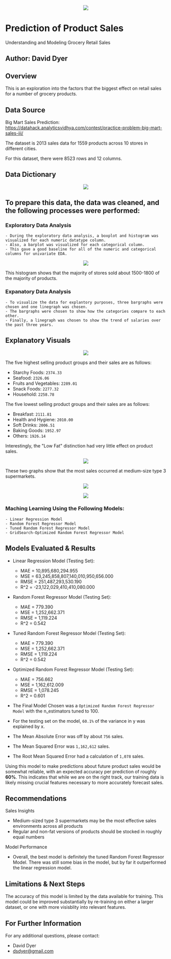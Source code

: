 <p align="center">
  <img src="images/Forecast-Sales-using-Machine-Learning.jpeg"> 
</p>


# Prediction of Product Sales
Understanding and Modeling Grocery Retail Sales

## Author: David Dyer

## Overview

This is an exploration into the factors that the biggest effect on retail sales for a number of grocery products.

## Data Source

Big Mart Sales Prediction: https://datahack.analyticsvidhya.com/contest/practice-problem-big-mart-sales-iii/

The dataset is 2013 sales data for 1559 products across 10 stores in different cities.

For this dataset, there were 8523 rows and 12 columns.

## Data Dictionary
<p align="center">
  <img src="images/sales-data-dictionary.png">  
</p>

## To prepare this data, the data was cleaned, and the following processes were performed:

### Exploratory Data Analysis
    - During the exploratory data analysis, a boxplot and histogram was visualized for each numeric datatype column. 
    - Also, a barplot was visualized for each categorical column. 
    - This gave a good baseline for all of the numeric and categorical columns for univariate EDA.
    

<p align = "center"> 
  <img src = "images/item-outlet-sales-histogram.png">
</p>

This histogram shows that the majority of stores sold about 1500-1800 of the majority of products.

 ### Expanatory Data Analysis
    - To visualize the data for explantory purposes, three bargraphs were chosen and one linegraph was chosen.
    - The bargraphs were chosen to show how the categories compare to each other. 
    - Finally, a linegraph was chosen to show the trend of salaries over the past three years. 


## Explanatory Visuals

<p align = "center"> 
  <img src = "images/sales-by-item-type-barplot.png">
</p>

The five highest selling product groups and their sales are as follows:

  - Starchy Foods: `2374.33`
  - Seafood: `2326.06`
  - Fruits and Vegetables: `2289.01`
  - Snack Foods: `2277.32`
  - Household: `2258.78`

The five lowest selling product groups and their sales are as follows: 

  - Breakfast: `2111.81`
  - Health and Hygiene: `2010.00`
  - Soft Drinks: `2006.51`
  - Baking Goods: `1952.97`
  - Others: `1926.14`

Interestingly, the "Low Fat" distinction had very little effect on product sales.

<p align = "center"> 
  <img src = "images/sales-by-item-fat-content.png">
</p>

These two graphs show that the most sales occurred at medium-size type 3 supermarkets.

<p align = "center"> 
  <img src = "images/sales-by-outlet-type.png">
</p>

<p align = "center"> 
  <img src = "images/sales-by-outlet-size.png">
</p>


 ### Maching Learning Using the Following Models:
    - Linear Regression Model
    - Random Forest Regressor Model
    - Tuned Random Forest Regressor Model
    - GridSearch-Optimized Random Forest Regressor Model
    
## Models Evaluated & Results

- Linear Regression Model (Testing Set):
  - MAE = 10,895,680,294.955
  - MSE = 63,245,858,807,140,010,950,656.000
  - RMSE = 251,487,293,530.190
  - R^2 = -23,122,029,410,410,080.000

- Random Forest Regressor Model (Testing Set):
  - MAE = 779.390
  - MSE = 1,252,662.371
  - RMSE = 1,119.224
  - R^2 = 0.542

- Tuned Random Forest Regressor Model (Testing Set):
  - MAE = 779.390
  - MSE = 1,252,662.371
  - RMSE = 1,119.224
  - R^2 = 0.542

- Optimized Random Forest Regressor Model (Testing Set):
  - MAE = 756.662
  - MSE = 1,162,612.009
  - RMSE = 1,078.245
  - R^2 = 0.601


- The Final Model Chosen was a `Optimized Random Forest Regressor Model` with the n_estimators tuned to 100.
- For the testing set on the model, `60.1%` of the variance in y was explained by x. 
- The Mean Absolute Error was off by about `756` sales.
- The Mean Squared Error was `1,162,612` sales.
- The Root Mean Squared Error had a calculation of `1,078` sales.

Using this model to make predictions about future product sales would be somewhat reliable, with an expected accuracy per prediction of roughly **60%**. This indicates that while we are on the right track, our training data is likely missing crucial features necessary to more accurately forecast sales.

## Recommendations

Sales Insights

- Medium-sized type 3 supermarkets may be the most effective sales environments across all products
- Regular and non-fat versions of products should be stocked in roughly equal numbers


Model Performance
- Overall, the best model is definitely the tuned Random Forest Regressor Model. There was still some bias in the model, but by far it outperformed the linear regression model. 


## Limitations & Next Steps

The accuracy of this model is limited by the data available for training. This model could be improved substantially by re-training on either a larger dataset, or one with more visisblity into relevant features.

## For Further Information

For any additional questions, please contact: 
- David Dyer
- dsdyer@gmail.com
